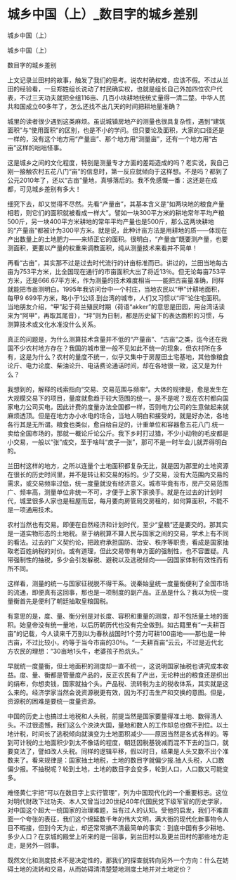 # 城乡中国（上）_数目字的城乡差别

城乡中国（上）

城乡中国（上）

数目字的城乡差别

上文记录兰田村的故事，触发了我们的思考。说农村确权难，应该不假。不过从兰田的经验看，一旦郑姓组长说动了村民确实权，也就是组长自己外加四位农户代表，不过三天功夫就把全组116亩、几百小块耕地统统丈量得一清二楚。中华人民共和国成立60多年了，怎么还找不出几天的时间把耕地量准确？

城里的读者很少遇到这类麻烦。虽说城镇房地产的测量也很具复杂性，遇到“建筑面积”与“使用面积”的区别，也是不小的学问。但只要论及面积，大家的口径还是一样的，没有这个地方用“产量亩”、那个地方用“测量亩”，还有一个地方用“古亩”这样的咄咄怪事。

这是城乡之间的文化程度，特别是测量专才方面的差距造成的吗？老实说，我自己刚一接触农村五花八门“亩”的信息时，第一反应就倾向于这样想。不是吗？都到了公元2010年了，还以“古亩”量地，真够落后的。我不免感慨一番：这还是在成都，可见城乡差别有多大！

细究下去，却又觉得不尽然。先看“产量亩”，其基本含义是“如两块地的粮食产量相若，则它们的面积就被看成一样大”。譬如一块300平方米的耕地常年平均产粮500斤，另一块400平方米耕地的常年平均产量也是500斤，那么这两块耕地的“产量亩”都被计为300平方米。就是说，此种计亩方法是用耕地的质——体现在产出数量上的土地肥力——来矫正它的面积。很明白，“产量亩”既要测产量，也要测面积，更要以产量的权重来调教面积，纯从测量技术来看并不简单！

再看“古亩”，其实那不过是过去时代流行的计亩标准而已。讲过的，兰田当地每古亩为753平方米，比全国现在通行的市亩面积大出了将近13％。但无论每亩753平方米，还是666.67平方米，作为测量的技术难度相当——能把古亩量准确，同样就能把市亩测明白。1995年我访问台中一个村庄，当地农民以“甲”计耕地面积，每甲9 699平方米，略小于1公顷.到台湾的城市，人们又习惯以“坪”论住宅面积。当地朋友介绍，“甲”起于荷兰殖民时期（荷语“akker”的意思是田园，用台湾话读来为“阿甲”，再取其尾音），“坪”则为日制，都是历史留下的表达面积的习惯，与测算技术或文化水准没什么关系。

真正的问题是，为什么测算技术含量并不低的“产量亩”、“古亩”之类，迄今还在我国不少农村地方存在？我国的城市里一般不见如此不统一的现象，但农村所在多有，这是为什么？农村的量度不统一，似乎又集中于房屋田土宅基地，其他像粮食论斤、电力论度、柴油论升、电话费论通话时间，却在各地很一致，这又是为什么？

我想到的，解释的线索指向“交易、交易范围与频率”。大体的规律是，愈是发生在大规模交易下的项目，量度就愈趋于较大范围的统一。是不是呢？现在农村都向国家电力公司买电，因此计费的度量办法全国都一样，否则电力公司的生意做起来就麻烦透顶。但是在地方办小水电的场合，当地人明白和接受的，就是好办法，各地各行其是无所谓。粮食也类似，愈自给自足的，计重单位和容器愈五花八门.统一卖给全国市场的，那就一概论斤论公斤。我下乡时打过猎，不少小动物的毛皮都是小交易，一般以“张”成交，至于啥叫“皮子一张”，那可不是一时半会儿就弄得明白的。

兰田村这样的地方，之所以连量个土地面积都复杂无比，就是因为那里的土地资源在很长的历史时间里，并不是转让和交易的标的。少了交易，没有大范围内交易的需求，或交易频率过低，统一度量就没有经济意义。城市毕竟有市，房产交易范围广、频率高，测量单位非统一不可，才便于上家下家换手。就是在过去的计划时代，城里很多人家也是租屋而居，每月要向房管局交房租的，如何算面积，不能不是一项通用技术。

农村当然也有交易。即便在自然经济和计划时代，至少“皇粮”还是要交的。那其实是一道实物形态的土地税。至于纳税算不算人民与国家之间的交易，学术上有不同的看法。过去的广义契约论，把政府承担国防、治安、秩序等职责，看成是国家抽取老百姓纳税的对价。或有道理，但此交易带有单方面的强制性，也不容置疑。凡带强制性的抽税，多少会引发躲税、避税以及逃税倾向——因国家体制有效性而有所不同。

这样看，测量的统一与国家征税脱不得干系。说秦始皇统一度量衡便利了全国市场的流通，即便真有这回事，那也是一项制度的副产品。正品是什么？我以为统一度量衡首先是便利了朝廷抽取皇粮国税。

有意思的是，度、量、衡分别是对长度、容积和重量的测度，却不包括量土地的面积。始皇帝没有统一量地，以后历朝历代也没有完全做到。如古籍里有“一夫耕百亩”的记载，今人读来千万别以为春秋战国时1个劳力可耕100亩地——那也是一种古亩，不过比较小，约等于当今市亩的30％。“一夫耕百亩”云云，不过是近代北方农民的理想：“30亩地1头牛，老婆孩子热炕头。”

早就统一度量衡，但土地面积的测度却一直不统一，这说明国家抽税也讲究成本收益。度、量、衡都是管量度产品的，反正农民有了产出，无论种出的粮食还是织出的绢布，你想卖钱，国家就抽个头。产品税、流转税为主的税收体系，其实就是这么来的。经济学家当然会说资源税更有效，因为不打击生产和交换的意图。但是，资源税的困难是要统一度量资源。

中国的历史上也搞过土地税和人头税，前提当然是国家要量得准土地、数得清人头。不过很遗憾，我们这么个泱泱大国，量地和数人的工作却总也做不到位。以土地计税，时间长了逃税倾向就演变为土地面积减少——原因当然是各式各样的。等到可计税的土地面积少到太不像话的程度，朝廷因税基锐减而混不下去的当口，就要变法了，譬如改人头税。同样的逻辑平移，假以时日，结果是人头又数不出个准数来了。看来规律是：国家抽土地税，土地的数目字就偏少报.抽人头税，人口数偏少报。不抽税呢？轮到土地，土地的数目字会变多，轮到人口，人口数又可能变多。

难怪黄仁宇把“可以在数目字上实行管理”，列为中国现代化的一个重要标志。这位对明代财政下过功夫、本人又曾当过20世纪40年代国民党下级军官的历史学家，对中国这个超大一统国家的治理难题，当有过人的认知。受他的启发，我们不难直面一个夸张的表征，我们这个绵延数千年的伟大文明，满大街的现代化新事物令人目不暇接，但到今天为止，却还常常搞不清最简单的事实：到底中国有多少耕地、多少人口？在京城的殿堂上听来的是一回事，到兰田村以及更兰田村的那些地方走走，是另外一回事。

既然文化和测度技术不是决定性的，那我们的探查就转向另外一个方向：什么在妨碍土地的流转和交易，从而妨碍清清楚楚地测度土地并对土地定价？
